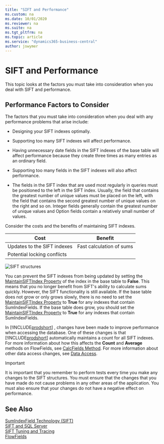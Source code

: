 ```yaml
---
title: "SIFT and Performance"
ms.custom: na
ms.date: 10/01/2020
ms.reviewer: na
ms.suite: na
ms.tgt_pltfrm: na
ms.topic: article
ms.service: "dynamics365-business-central"
author: jswymer
---
```

# SIFT and Performance
This topic looks at the factors you must take into consideration when you deal with SIFT and performance.  
  
## Performance Factors to Consider  
 The factors that you must take into consideration when you deal with any performance problems that arise include:  
  
-   Designing your SIFT indexes optimally.  
  
-   Supporting too many SIFT indexes will affect performance.  
  
-   Having unnecessary date fields in the SIFT indexes of the base table will affect performance because they create three times as many entries as an ordinary field.  
  
-   Supporting too many fields in the SIFT indexes will also affect performance.  
  
-   The fields in the SIFT index that are used most regularly in queries must be positioned to the left in the SIFT index. Usually, the field that contains the greatest number of unique values must be placed on the left, with the field that contains the second greatest number of unique values on the right and so on. Integer fields generally contain the greatest number of unique values and Option fields contain a relatively small number of values.  
  
 Consider the costs and the benefits of maintaining SIFT indexes.  
  
|Cost|Benefit|  
|----------|-------------|  
|Updates to the SIFT indexes|Fast calculation of sums|  
|Potential locking conflicts||  
  
 ![SIFT structures](media/sift-performance.png "SIFT structures")  
  
 You can prevent the SIFT indexes from being updated by setting the [MaintainSIFTIndex Property](properties/devenv-maintainsiftindex-property.md) of the index in the base table to **False**. This means that you no longer benefit from SIFT's ability to calculate sums quickly. However, the SIFT functionality is still available. If the base table does not grow or only grows slowly, there is no need to set the [MaintainSIFTIndex Property](properties/devenv-maintainsiftindex-property.md) to **True** for any indexes that contain SumIndexFields. If the base table does grow, you should set the [MaintainSIFTIndex Property](properties/devenv-maintainsiftindex-property.md) to **True** for any indexes that contain SumIndexFields.  
  
 In [!INCLUDE[prodshort](includes/prodshort.md)] , changes have been made to improve performance when accessing the database. One of these changes is that [!INCLUDE[prodshort](includes/prodshort.md)] automatically maintains a count for all SIFT indexes. For more information about how this affects the **Count** and **Average** methods on FlowFields, see [CalcFields Method](methods-auto/record/record-calcfields-method.md). For more information about other data access changes, see [Data Access](../administration/optimize-sql-data-access.md).  
  
> [!IMPORTANT]  
>  It is important that you remember to perform tests every time you make any changes to the SIFT structures. You must ensure that the changes that you have made do not cause problems in any other areas of the application. You must also ensure that your changes do not have a negative effect on performance.  
  
## See Also

[SumIndexField Technology \(SIFT\)](devenv-sift-technology.md)  
[SIFT and SQL Server](devenv-sift-and-sql-server.md)  
[SIFT Tuning and Tracing](devenv-sift-tuning-and-tracing.md)  
[FlowFields](devenv-FlowFields.md)  